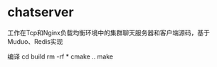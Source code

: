 # chatserver
工作在Tcp和Nginx负载均衡环境中的集群聊天服务器和客户端源码，基于Muduo、Redis实现

编译
cd build
rm -rf *
cmake ..
make

